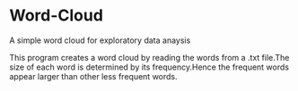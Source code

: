 # Word-Cloud
A simple word cloud for exploratory data anaysis 

This program creates a word cloud by reading the words from a .txt file.The size of each word is determined by its frequency.Hence the frequent words appear larger than other less frequent words.
